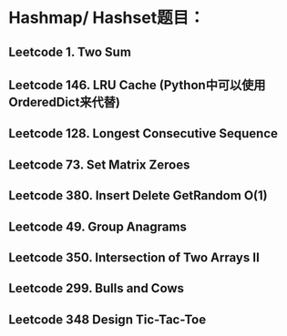 # Hashmap/ Hashset题目：
## Leetcode 1. Two Sum
## Leetcode 146. LRU Cache (Python中可以使用OrderedDict来代替)
## Leetcode 128. Longest Consecutive Sequence
## Leetcode 73. Set Matrix Zeroes
## Leetcode 380. Insert Delete GetRandom O(1)
## Leetcode 49. Group Anagrams
## Leetcode 350. Intersection of Two Arrays II
## Leetcode 299. Bulls and Cows
## Leetcode 348 Design Tic-Tac-Toe
